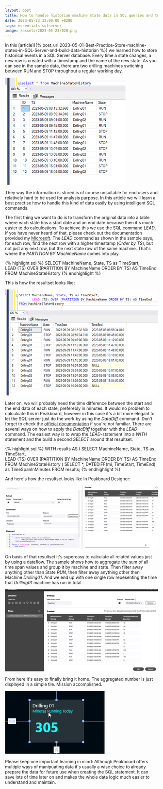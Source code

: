 ```yaml
---
layout: post
title: How to handle historian machine state data in SQL queries and turn it into useful information
date: 2023-05-23 12:00:00 +0200
tags: essentials sqlserver
image: /assets/2023-05-23/020.png
---
```

 In this [article]({% post_url 2023-05-01-Best-Practice-Store-machine-states-in-SQL-Server-and-build-data-historian %}) we learned how to store historical events in a SQL Server database. Every time a state changes, a new row is created with a timestamp and the name of the new state. As you can see in the sample data, there are two drilling machines switching between RUN and STOP throughout a regular working day.

![image](/assets/2023-05-23/010.png)

They way the information is stored is of course unsuitable for end users and relatively hard to be used for analysis purpose. In this article we will learn a best practise how to handle this kind of data easily by using intelligent SQL commands.

The first thing we want to do is to transform the original data into a table where each state has a start date and an end date because then it's much easier to do calculcations. To achieve this we use the SQL command _LEAD_. If you have never heard of that, please check out the documentation provided my [Microsoft](https://learn.microsoft.com/en-us/sql/t-sql/functions/lead-transact-sql?view=sql-server-ver16).
The _LEAD_ command as shown in the sample says, for each row, find the next row with a higher timestamp (_Order by TS_), but not just any next row, but the next state row of the same machine. That's where the _PARTITION BY MachineName_ comes into play.

{% highlight sql %}
SELECT MachineName, State, TS as TimeStart,   
	LEAD (TS) OVER (PARTITION BY MachineName ORDER BY TS) AS TimeEnd
FROM MachineStateHistory
{% endhighlight %}

This is how the resultset looks like:

![image](/assets/2023-05-23/020.png)

Later on, we will probably need the time difference between the start and the end data of each state, preferebly in minutes. It would no problem to calculcate this in Peakboard, however in this case it's a bit more elegant to let the SQL server just do the work by using the _DataDiff_ command. Don't forget to check the [official documentation](https://learn.microsoft.com/en-us/sql/t-sql/functions/datediff-transact-sql?view=sql-server-ver16) if you're not familiar.
There are several ways on how to apply the _DataDiff_ together with the _LEAD_ command. The easiest way is to wrap the _LEAD_-statement into a _WITH_ statement and the build a second _SELECT_ around that resultset.

{% highlight sql %}
WITH results AS
(
	SELECT MachineName, State, TS as TimeStart,   
		   LEAD (TS) OVER (PARTITION BY MachineName ORDER BY TS) 
                AS TimeEnd
	FROM MachineStateHistory
)
SELECT *, DATEDIFF(mi, TimeStart, TimeEnd) as TimeSpanInMinutes
   FROM results;
{% endhighlight %}

And here's how the resultset looks like in Peakboard Designer:

![image](/assets/2023-05-23/030.png)

On basis of that resultset it's supereasy to calculate all related values just by using a dataflow. The sample shows how to aggregate the sum of all time span values and group it by machine and state. Then filter away anything other than State _RUN_, then filter away anything other then Machine _Drilling01_. And we end up with one single row repesenting the time that _Drilling01_ machine has run in total.

![image](/assets/2023-05-23/040.gif)

From here it's easy to finally bring it home. The aggregated number is just displayed in a simple tile. Mission accomplished.

![image](/assets/2023-05-23/050.png)

Please keep one important learning in mind: Although Peakboard offers multiple ways of manipuating data it's usually a wise choice to already prepare the data for future use when creating the SQL statement. It can save lots of time later on and makes the whole data logic much easier to understand and maintain.


